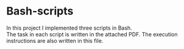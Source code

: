 # Bash-scripts

In this project I implemented three scripts in Bash. <br/>
The task in each script is written in the attached PDF. The execution instructions are also written in this file.
